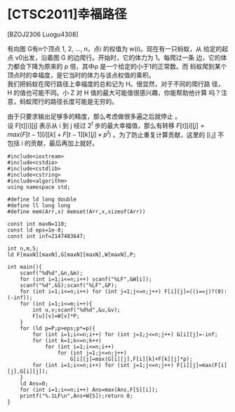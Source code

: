# [CTSC2011]幸福路径
[BZOJ2306 Luogu4308]

有向图 G有n个顶点 1, 2, …, n，点i 的权值为 w(i)。现在有一只蚂蚁，从 给定的起点 v0出发，沿着图 G 的边爬行。开始时，它的体力为 1。每爬过一条 边，它的体力都会下降为原来的 ρ 倍，其中ρ 是一个给定的小于1的正常数。而 蚂蚁爬到某个顶点时的幸福度，是它当时的体力与该点权值的乘积。  
我们把蚂蚁在爬行路径上幸福度的总和记为 H。很显然，对于不同的爬行路 径，H 的值也可能不同。小 Z 对 H 值的最大可能值很感兴趣，你能帮助他计算 吗？注意，蚂蚁爬行的路径长度可能是无穷的。

由于只要求输出足够多的精度，那么考虑做很多遍之后就停止 。  
设 F[t][i][j] 表示从 i 到 j 经过 $2^t$ 步的最大幸福值，那么有转移 $F[t][i][j]=max(F[t-1][i][k]+F[t-1][k][j] \times p^t)$ 。为了防止重复计算贡献，这里的 [i,j] 不包括 i 的贡献，最后再加上就好。

```
#include<iostream>
#include<cstdio>
#include<cstdlib>
#include<cstring>
#include<algorithm>
using namespace std;

#define ld long double
#define ll long long
#define mem(Arr,x) memset(Arr,x,sizeof(Arr))

const int maxN=110;
const ld eps=1e-8;
const int inf=2147483647;

int n,m,S;
ld F[maxN][maxN],G[maxN][maxN],W[maxN],P;

int main(){
	scanf("%d%d",&n,&m);
	for (int i=1;i<=n;i++) scanf("%LF",&W[i]);
	scanf("%d",&S);scanf("%LF",&P);
	for (int i=1;i<=n;i++) for (int j=1;j<=n;j++) F[i][j]=((i==j)?(0):(-inf));
	for (int i=1;i<=m;i++){
		int u,v;scanf("%d%d",&u,&v);
		F[u][v]=W[v]*P;
	}
	for (ld p=P;p>eps;p*=p){
		for (int i=1;i<=n;i++) for (int j=1;j<=n;j++) G[i][j]=-inf;
		for (int k=1;k<=n;k++)
			for (int i=1;i<=n;i++)
				for (int j=1;j<=n;j++)
					G[i][j]=max(G[i][j],F[i][k]+F[k][j]*p);
		for (int i=1;i<=n;i++) for (int j=1;j<=n;j++) F[i][j]=max(F[i][j],G[i][j]);
	}
	ld Ans=0;
	for (int i=1;i<=n;i++) Ans=max(Ans,F[S][i]);
	printf("%.1LF\n",Ans+W[S]);return 0;
}
```